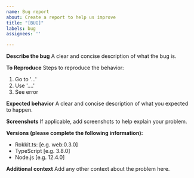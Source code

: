 ```yaml
---
name: Bug report
about: Create a report to help us improve
title: "[BUG]"
labels: bug
assignees: ''

---
```


**Describe the bug**
A clear and concise description of what the bug is.

**To Reproduce**
Steps to reproduce the behavior:
1. Go to '...'
2. Use '....'
3. See error

**Expected behavior**
A clear and concise description of what you expected to happen.

**Screenshots**
If applicable, add screenshots to help explain your problem.

**Versions (please complete the following information):**
 - Rokkit.ts: [e.g. web:0.3.0]
 - TypeScript [e.g. 3.8.0]
 - Node.js [e.g. 12.4.0]

**Additional context**
Add any other context about the problem here.
